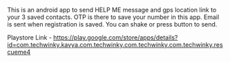 This is an android app to send HELP ME message and gps location link to your 3 saved contacts.
OTP is there to save your number in this app.
Email is sent when registration is saved.
You can shake or press button to send.

Playstore Link - https://play.google.com/store/apps/details?id=com.techwinky.kavya.com.techwinky.com.techwinky.com.techwinky.rescueme4
